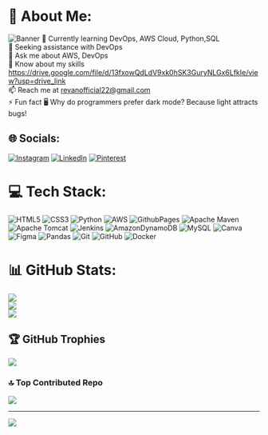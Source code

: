 # 💫 About Me:
![Banner](https://i.pinimg.com/originals/2a/8b/6d/2a8b6d58b781dae308a3ac2040506c66.gif)
🌱 Currently learning DevOps, AWS Cloud, Python,SQL<br>🤝 Seeking assistance with DevOps<br>💬 Ask me about AWS, DevOps<br>📄 Know about my skills https://drive.google.com/file/d/13fxowQdLdV9xk0hSK3GuryNLGx6LfkIe/view?usp=drive_link<br>📫 Reach me at revanofficial22@gmail.com<br>⚡ Fun fact 🖥️ Why do programmers prefer dark mode? Because light attracts bugs!


## 🌐 Socials:
[![Instagram](https://img.shields.io/badge/Instagram-%23E4405F.svg?logo=Instagram&logoColor=white)](https://instagram.com/revan_offl) [![LinkedIn](https://img.shields.io/badge/LinkedIn-%230077B5.svg?logo=linkedin&logoColor=white)](https://linkedin.com/in/revanr) [![Pinterest](https://img.shields.io/badge/Pinterest-%23E60023.svg?logo=Pinterest&logoColor=white)](https://pinterest.com/Revanofficial) 

# 💻 Tech Stack:
![HTML5](https://img.shields.io/badge/html5-%23E34F26.svg?style=plastic&logo=html5&logoColor=white) ![CSS3](https://img.shields.io/badge/css3-%231572B6.svg?style=plastic&logo=css3&logoColor=white) ![Python](https://img.shields.io/badge/python-3670A0?style=plastic&logo=python&logoColor=ffdd54) ![AWS](https://img.shields.io/badge/AWS-%23FF9900.svg?style=plastic&logo=amazon-aws&logoColor=white) ![GithubPages](https://img.shields.io/badge/github%20pages-121013?style=plastic&logo=github&logoColor=white) ![Apache Maven](https://img.shields.io/badge/Apache%20Maven-C71A36?style=plastic&logo=Apache%20Maven&logoColor=white) ![Apache Tomcat](https://img.shields.io/badge/apache%20tomcat-%23F8DC75.svg?style=plastic&logo=apache-tomcat&logoColor=black) ![Jenkins](https://img.shields.io/badge/jenkins-%232C5263.svg?style=plastic&logo=jenkins&logoColor=white) ![AmazonDynamoDB](https://img.shields.io/badge/Amazon%20DynamoDB-4053D6?style=plastic&logo=Amazon%20DynamoDB&logoColor=white) ![MySQL](https://img.shields.io/badge/mysql-4479A1.svg?style=plastic&logo=mysql&logoColor=white) ![Canva](https://img.shields.io/badge/Canva-%2300C4CC.svg?style=plastic&logo=Canva&logoColor=white) ![Figma](https://img.shields.io/badge/figma-%23F24E1E.svg?style=plastic&logo=figma&logoColor=white) ![Pandas](https://img.shields.io/badge/pandas-%23150458.svg?style=plastic&logo=pandas&logoColor=white) ![Git](https://img.shields.io/badge/git-%23F05033.svg?style=plastic&logo=git&logoColor=white) ![GitHub](https://img.shields.io/badge/github-%23121011.svg?style=plastic&logo=github&logoColor=white) ![Docker](https://img.shields.io/badge/docker-%230db7ed.svg?style=plastic&logo=docker&logoColor=white)
# 📊 GitHub Stats:
![](https://github-readme-stats.vercel.app/api?username=Revan2222&theme=dark&hide_border=false&include_all_commits=false&count_private=false)<br/>
![](https://github-readme-streak-stats.herokuapp.com/?user=Revan2222&theme=dark&hide_border=false)<br/>
![](https://github-readme-stats.vercel.app/api/top-langs/?username=Revan2222&theme=dark&hide_border=false&include_all_commits=false&count_private=false&layout=compact)

## 🏆 GitHub Trophies
![](https://github-profile-trophy.vercel.app/?username=Revan2222&theme=radical&no-frame=false&no-bg=true&margin-w=4)

### 🔝 Top Contributed Repo
![](https://github-contributor-stats.vercel.app/api?username=Revan2222&limit=5&theme=dark&combine_all_yearly_contributions=true)

---
[![](https://visitcount.itsvg.in/api?id=Revan2222&icon=0&color=0)](https://visitcount.itsvg.in)

<!-- Proudly created with GPRM ( https://gprm.itsvg.in ) -->
